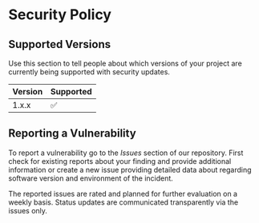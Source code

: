 # Security Policy

## Supported Versions

Use this section to tell people about which versions of your project are
currently being supported with security updates.

| Version | Supported          |
| ------- | ------------------ |
| 1.x.x   | :white_check_mark: |

## Reporting a Vulnerability

To report a vulnerability go to the _Issues_ section of our repository.
First check for existing reports about your finding and provide additional
information or create a new issue providing detailed data about regarding
software version and environment of the incident.

The reported issues are rated and planned for further evaluation on a weekly
basis. Status updates are communicated transparently via the issues only.
